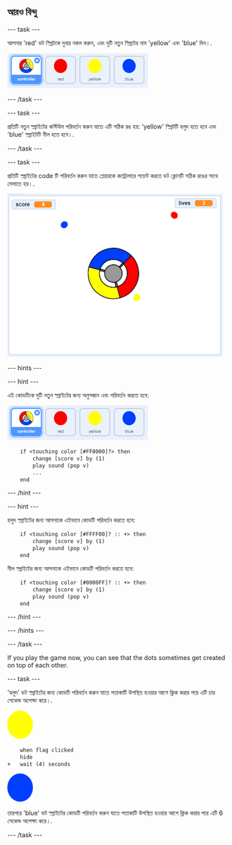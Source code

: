 ## আরও বিন্দু

\--- task \---

আপনার 'red' ডট স্প্রিটকে দুবার নকল করুন, এবং দুটি নতুন স্প্রিটের নাম 'yellow' এবং 'blue' দিন।.

![screenshot](images/dots-more-dots.png)

\--- /task \---

\--- task \---

প্রতিটি নতুন স্প্রাইটের কস্টিউম পরিবর্তন করুন যাতে এটি সঠিক রঙ হয়: 'yellow' স্প্রিটটি হলুদ হতে হবে এবং 'blue' স্প্রাইটটি নীল হতে হবে।.

\--- /task \---

\--- task \---

প্রতিটি স্প্রাইটের code টি পরিবর্তন করুন যাতে প্লেয়ারকে কন্ট্রোলারে পয়েন্ট করতে ডট ক্লোনটি সঠিক রঙের সাথে মেলাতে হয়।.

![screenshot](images/dots-all-test.png)

\--- hints \---

\--- hint \---

এই কোডটিকে দুটি নতুন স্প্রাইটের জন্য অনুসন্ধান এবং পরিবর্তন করতে হবে:

![screenshot](images/dots-more-dots.png)

```blocks3
    if <touching color [#FF0000]?> then
        change [score v] by (1)
        play sound (pop v)
        ...
    end
```

\--- /hint \---

\--- hint \---

হলুদ স্প্রাইটের জন্য আপনাকে এইভাবে কোডটি পরিবর্তন করতে হবে:

```blocks3
    if <touching color [#FFFF00]? :: +> then
        change [score v] by (1)
        play sound (pop v)
    end
```

নীল স্প্রাইটের জন্য আপনাকে এইভাবে কোডটি পরিবর্তন করতে হবে:

```blocks3
    if <touching color [#0000FF]? :: +> then
        change [score v] by (1)
        play sound (pop v)
    end
```

\--- /hint \---

\--- /hints \---

\--- /task \---

If you play the game now, you can see that the dots sometimes get created on top of each other.

\--- task \---

'হলুদ' ডট স্প্রাইটের জন্য কোডটি পরিবর্তন করুন যাতে পতাকাটি উপস্থিত হওয়ার আগে ক্লিক করার পরে এটি চার সেকেন্ড অপেক্ষা করে।.

![Yellow dot](images/yellow-sprite.png)

```blocks3
    when flag clicked
    hide
+   wait (4) seconds
```

![Blue dot](images/blue-sprite.png)

তারপরে 'blue' ডট স্প্রাইটের কোডটি পরিবর্তন করুন যাতে পতাকাটি উপস্থিত হওয়ার আগে ক্লিক করার পরে এটি 6 সেকেন্ড অপেক্ষা করে।.

\--- /task \---